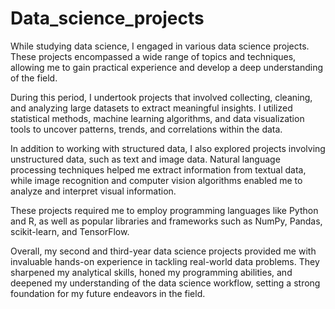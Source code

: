 # Data_science_projects
While studying data science, I engaged in various data science projects.
These projects encompassed a wide range of topics and techniques, allowing me to gain practical experience and develop a deep understanding of the field.

During this period, I undertook projects that involved collecting, cleaning, and analyzing large datasets to extract meaningful insights. 
I utilized statistical methods, machine learning algorithms, and data visualization tools to uncover patterns, trends, and correlations within the data.

In addition to working with structured data, I also explored projects involving unstructured data, such as text and image data. 
Natural language processing techniques helped me extract information from textual data, while image recognition and computer vision algorithms enabled me to analyze and interpret visual information.

These projects required me to employ programming languages like Python and R, as well as popular libraries and frameworks such as NumPy, Pandas, scikit-learn, and TensorFlow.

Overall, my second and third-year data science projects provided me with invaluable hands-on experience in tackling real-world data problems. They sharpened my analytical skills, honed my programming abilities, and deepened my understanding of the data science workflow, setting a strong foundation for my future endeavors in the field.





